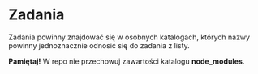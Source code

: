 # Zadania

Zadania powinny znajdować się w osobnych katalogach, których nazwy powinny jednoznacznie odnosić się do zadania z listy.

**Pamiętaj!** W repo nie przechowuj zawartości katalogu **node_modules**. 